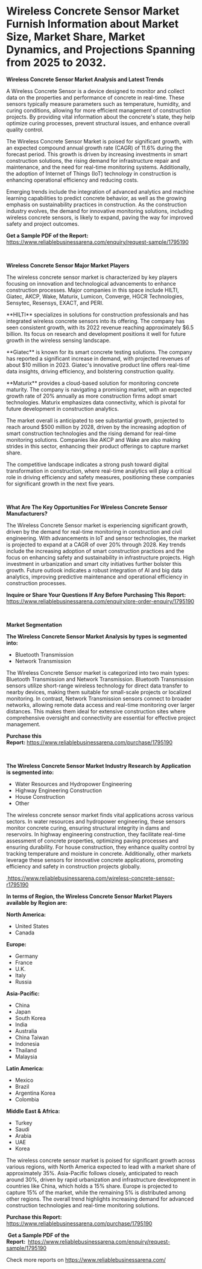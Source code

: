<p><h1>Wireless Concrete Sensor Market Furnish Information about Market Size, Market Share, Market Dynamics, and Projections Spanning from 2025 to 2032.</h1></p><p><strong>Wireless Concrete Sensor Market Analysis and Latest Trends</strong></p>
<p><p>A Wireless Concrete Sensor is a device designed to monitor and collect data on the properties and performance of concrete in real-time. These sensors typically measure parameters such as temperature, humidity, and curing conditions, allowing for more efficient management of construction projects. By providing vital information about the concrete's state, they help optimize curing processes, prevent structural issues, and enhance overall quality control.</p><p>The Wireless Concrete Sensor Market is poised for significant growth, with an expected compound annual growth rate (CAGR) of 11.6% during the forecast period. This growth is driven by increasing investments in smart construction solutions, the rising demand for infrastructure repair and maintenance, and the need for real-time monitoring systems. Additionally, the adoption of Internet of Things (IoT) technology in construction is enhancing operational efficiency and reducing costs. </p><p>Emerging trends include the integration of advanced analytics and machine learning capabilities to predict concrete behavior, as well as the growing emphasis on sustainability practices in construction. As the construction industry evolves, the demand for innovative monitoring solutions, including wireless concrete sensors, is likely to expand, paving the way for improved safety and project outcomes.</p></p>
<p><strong>Get a Sample PDF of the Report:&nbsp;</strong> <a href="https://www.reliablebusinessarena.com/enquiry/request-sample/1795190?utm_campaign=2238&utm_medium=2&utm_source=Github&utm_content=ia&utm_term=11022025&utm_id=wireless-concrete-sensor">https://www.reliablebusinessarena.com/enquiry/request-sample/1795190</a></p>
<p>&nbsp;</p>
<p><strong>Wireless Concrete Sensor Major Market Players</strong></p>
<p><p>The wireless concrete sensor market is characterized by key players focusing on innovation and technological advancements to enhance construction processes. Major companies in this space include HILTI, Giatec, AKCP, Wake, Maturix, Lumicon, Converge, HGCR Technologies, Sensytec, Resensys, EXACT, and PERI.</p><p>**HILTI** specializes in solutions for construction professionals and has integrated wireless concrete sensors into its offering. The company has seen consistent growth, with its 2022 revenue reaching approximately $6.5 billion. Its focus on research and development positions it well for future growth in the wireless sensing landscape.</p><p>**Giatec** is known for its smart concrete testing solutions. The company has reported a significant increase in demand, with projected revenues of about $10 million in 2023. Giatec's innovative product line offers real-time data insights, driving efficiency, and bolstering construction quality.</p><p>**Maturix** provides a cloud-based solution for monitoring concrete maturity. The company is navigating a promising market, with an expected growth rate of 20% annually as more construction firms adopt smart technologies. Maturix emphasizes data connectivity, which is pivotal for future development in construction analytics.</p><p>The market overall is anticipated to see substantial growth, projected to reach around $500 million by 2028, driven by the increasing adoption of smart construction technologies and the rising demand for real-time monitoring solutions. Companies like AKCP and Wake are also making strides in this sector, enhancing their product offerings to capture market share.</p><p>The competitive landscape indicates a strong push toward digital transformation in construction, where real-time analytics will play a critical role in driving efficiency and safety measures, positioning these companies for significant growth in the next five years.</p></p>
<p>&nbsp;</p>
<p><strong>What Are The Key Opportunities For Wireless Concrete Sensor Manufacturers?</strong></p>
<p><p>The Wireless Concrete Sensor market is experiencing significant growth, driven by the demand for real-time monitoring in construction and civil engineering. With advancements in IoT and sensor technologies, the market is projected to expand at a CAGR of over 20% through 2028. Key trends include the increasing adoption of smart construction practices and the focus on enhancing safety and sustainability in infrastructure projects. High investment in urbanization and smart city initiatives further bolster this growth. Future outlook indicates a robust integration of AI and big data analytics, improving predictive maintenance and operational efficiency in construction processes.</p></p>
<p><strong>Inquire or Share Your Questions If Any Before Purchasing This Report:</strong> <a href="https://www.reliablebusinessarena.com/enquiry/pre-order-enquiry/1795190?utm_campaign=2238&utm_medium=2&utm_source=Github&utm_content=ia&utm_term=11022025&utm_id=wireless-concrete-sensor">https://www.reliablebusinessarena.com/enquiry/pre-order-enquiry/1795190</a></p>
<p>&nbsp;</p>
<p><strong>Market Segmentation</strong></p>
<p><strong>The Wireless Concrete Sensor Market Analysis by types is segmented into:</strong></p>
<p><ul><li>Bluetooth Transmission</li><li>Network Transmission</li></ul></p>
<p><p>The Wireless Concrete Sensor market is categorized into two main types: Bluetooth Transmission and Network Transmission. Bluetooth Transmission sensors utilize short-range wireless technology for direct data transfer to nearby devices, making them suitable for small-scale projects or localized monitoring. In contrast, Network Transmission sensors connect to broader networks, allowing remote data access and real-time monitoring over larger distances. This makes them ideal for extensive construction sites where comprehensive oversight and connectivity are essential for effective project management.</p></p>
<p><strong>Purchase this Report:&nbsp;</strong><a href="https://www.reliablebusinessarena.com/purchase/1795190?utm_campaign=2238&utm_medium=2&utm_source=Github&utm_content=ia&utm_term=11022025&utm_id=wireless-concrete-sensor">https://www.reliablebusinessarena.com/purchase/1795190</a></p>
<p>&nbsp;</p>
<p><strong>The Wireless Concrete Sensor Market Industry Research by Application is segmented into:</strong></p>
<p><ul><li>Water Resources and Hydropower Engineering</li><li>Highway Engineering Construction</li><li>House Construction</li><li>Other</li></ul></p>
<p><p>The wireless concrete sensor market finds vital applications across various sectors. In water resources and hydropower engineering, these sensors monitor concrete curing, ensuring structural integrity in dams and reservoirs. In highway engineering construction, they facilitate real-time assessment of concrete properties, optimizing paving processes and ensuring durability. For house construction, they enhance quality control by tracking temperature and moisture in concrete. Additionally, other markets leverage these sensors for innovative concrete applications, promoting efficiency and safety in construction projects globally.</p></p>
<p><a href="https://www.reliablebusinessarena.com/wireless-concrete-sensor-r1795190?utm_campaign=2238&utm_medium=2&utm_source=Github&utm_content=ia&utm_term=11022025&utm_id=wireless-concrete-sensor">&nbsp;https://www.reliablebusinessarena.com/wireless-concrete-sensor-r1795190</a></p>
<p><strong>In terms of Region, the Wireless Concrete Sensor Market Players available by Region are:</strong></p>
<p>
    <p> <strong> North America: </strong>
        <ul>
            <li>United States</li>
            <li>Canada</li>
        </ul>
        </p> 
    <p> <strong> Europe: </strong>
        <ul>
            <li>Germany</li>
            <li>France</li>
            <li>U.K.</li>
            <li>Italy</li>
            <li>Russia</li>
        </ul>
        </p> 
    <p> <strong> Asia-Pacific: </strong>
        <ul>
            <li>China</li>
            <li>Japan</li>
            <li>South Korea</li>
            <li>India</li>
            <li>Australia</li>
            <li>China Taiwan</li>
            <li>Indonesia</li>
            <li>Thailand</li>
            <li>Malaysia</li>
        </ul>
        </p> 
    <p> <strong> Latin America: </strong>
        <ul>
            <li>Mexico</li>
            <li>Brazil</li>
            <li>Argentina Korea</li>
            <li>Colombia</li>
        </ul>
        </p> 
    <p> <strong> Middle East & Africa: </strong>
        <ul>
            <li>Turkey</li>
            <li>Saudi</li>
            <li>Arabia</li>
            <li>UAE</li>
            <li>Korea</li>
        </ul>
    </p>
    </p>
<p><p>The wireless concrete sensor market is poised for significant growth across various regions, with North America expected to lead with a market share of approximately 35%. Asia-Pacific follows closely, anticipated to reach around 30%, driven by rapid urbanization and infrastructure development in countries like China, which holds a 15% share. Europe is projected to capture 15% of the market, while the remaining 5% is distributed among other regions. The overall trend highlights increasing demand for advanced construction technologies and real-time monitoring solutions.</p></p>
<p><strong>Purchase this Report: </strong><a href="https://www.reliablebusinessarena.com/purchase/1795190?utm_campaign=2238&utm_medium=2&utm_source=Github&utm_content=ia&utm_term=11022025&utm_id=wireless-concrete-sensor">https://www.reliablebusinessarena.com/purchase/1795190</a></p>
<p>&nbsp;<strong>Get a Sample PDF of the Report:&nbsp;&nbsp;</strong><a href="https://www.reliablebusinessarena.com/enquiry/request-sample/1795190?utm_campaign=2238&utm_medium=2&utm_source=Github&utm_content=ia&utm_term=11022025&utm_id=wireless-concrete-sensor">https://www.reliablebusinessarena.com/enquiry/request-sample/1795190</a></p>
<p><strong></strong></p>
<p>Check more reports on <a href="https://www.reliablebusinessarena.com/?utm_campaign=2238&utm_medium=2&utm_source=Github&utm_content=ia&utm_term=11022025&utm_id=wireless-concrete-sensor">https://www.reliablebusinessarena.com/</a></p>